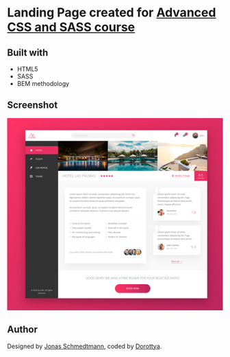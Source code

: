 # Landing Page created for [Advanced CSS and SASS course](https://www.udemy.com/course/advanced-css-and-sass/)

## Built with

- HTML5
- SASS
- BEM methodology

## Screenshot

![](./preview.png)

## Author

Designed by [Jonas Schmedtmann](https://www.udemy.com/user/jonasschmedtmann/), coded by [Dorottya](https://github.com/DorottyaB).
